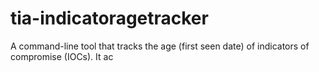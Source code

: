 # tia-indicatoragetracker
A command-line tool that tracks the age (first seen date) of indicators of compromise (IOCs).  It ac

